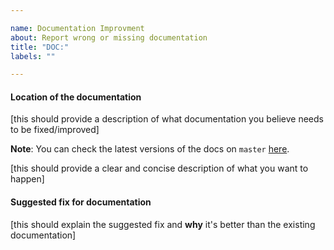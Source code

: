 ```yaml
---

name: Documentation Improvment
about: Report wrong or missing documentation
title: "DOC:"
labels: ""

---
```


#### Location of the documentation

[this should provide a description of what documentation you believe needs to be fixed/improved]

**Note**: You can check the latest versions of the docs on `master` [here](https://dev.pandas.io/docs).

[this should provide a clear and concise description of what you want to happen]

#### Suggested fix for documentation

[this should explain the suggested fix and **why** it's better than the existing documentation]

